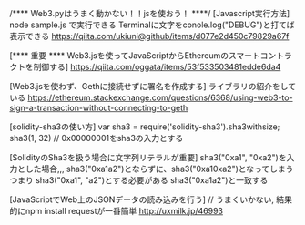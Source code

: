 /**** Web3.pyはうまく動かない！！jsを使おう！ ****/
[Javascript実行方法]
node sample.js で実行できる
Terminalに文字をconole.log("DEBUG")と打てば表示できる 
https://qiita.com/ukiuni@github/items/d077e2d450c79829a67f

[**** 重要 **** Web3.jsを使ってJavaScriptからEthereumのスマートコントラクトを制御する]
https://qiita.com/oggata/items/53f533503481edde6da4

[Web3.jsを使わず、Gethに接続せずに署名を作成する]
ライブラリの紹介をしている
https://ethereum.stackexchange.com/questions/6368/using-web3-to-sign-a-transaction-without-connecting-to-geth

[solidity-sha3の使い方]
var sha3 = require('solidity-sha3').sha3withsize;
sha3(1, 32) // 0x00000001をsha3の入力とする

[SolidityのSha3を扱う場合に文字列リテラルが重要]
sha3("0xa1", "0xa2")を入力とした場合,,,
sha3("0xa1a2")とならずに、sha3("0xa10xa2")となってしまう
つまり
sha3("0xa1", "a2")とする必要がある
sha3("0xa1a2")と一致する

[JavaScriptでWeb上のJSONデータの読み込みを行う]
// うまくいかない, 結果的にnpm install requestが一番簡単
http://uxmilk.jp/46993